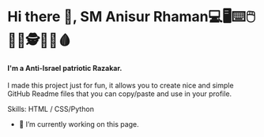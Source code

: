 # Hi there 👋, SM Anisur Rhaman💻🖥️⌨️🖱️🧑‍💻🕵️🧑‍✈️🩸
#### I'm a Anti-Israel patriotic Razakar.
I made this project just for fun, it allows you to create nice and simple GitHub Readme files that you can copy/paste and use in your profile.

Skills: HTML / CSS/Python

- 🔭 I’m currently working on this page. 




